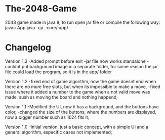 # The-2048-Game
2048 game made in java 8, to run open jar file or compile the following way: javac App.java -cp .:core/:app/

# Changelog

Version 1.3
    -Added prompt before exit
    -jar file now works standalone
    -couldnt put background image in a separate folder, for some reason the jar file could load the program, so it is in the app/ folder

Version 1.2
    -fixed end of game algorithm, now the game doesnt end when there are no more free slots, but when its impossible to make a move,
    -fixed issue where it added a number to the game when a not valid move was made, sush as moving the board and nothing happend;

Version 1.1
    -Modified the UI, now it has a background, and the buttons have color,
    -changed the size of the buttons, where the numbers are displayed, now a bigger number such as 1024 fits it;

Version 1.0
    -Initial version, just a basic concept, with a simple UI and a general algorithm, especific cases not implemented;
